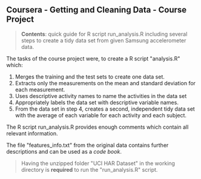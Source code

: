 ## Coursera - Getting and Cleaning Data - Course Project

> **Contents**: quick guide for R script run_analysis.R including several steps to create a tidy data set from given Samsung accelerometer data.

The tasks of the course project were, to create a R script "analysis.R" which:

1. Merges the training and the test sets to create one data set.
2. Extracts only the measurements on the mean and standard deviation for each measurement. 
3. Uses descriptive activity names to name the activities in the data set
4. Appropriately labels the data set with descriptive variable names. 
5. From the data set in step 4, creates a second, independent tidy data set with the average of each variable for each activity and each subject.

The R script run_analysis.R provides enough comments which contain all relevant information.

The file "features_info.txt" from the original data contains further descriptions and can be used as a *code book*.

> Having the unzipped folder "UCI HAR Dataset" in the working directory is **required** to run the "run_analysis.R" script.



